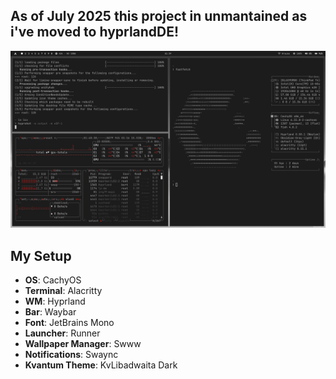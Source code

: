  ## As of July 2025 this project in unmantained as i've moved to hyprlandDE!

![showcase](showcase.png)

 ## My Setup

* **OS**: CachyOS
* **Terminal**: Alacritty
* **WM**: Hyprland
* **Bar**: Waybar
* **Font**: JetBrains Mono
* **Launcher**: Runner
* **Wallpaper Manager**: Swww
* **Notifications**: Swaync
* **Kvantum Theme**: KvLibadwaita Dark


